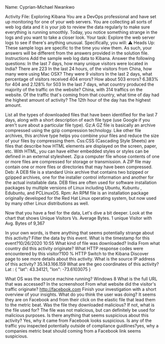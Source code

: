 Name: Cyprian-Michael Nwankwo

Activity File: Exploring Kibana
You are a DevOps professional and have set up monitoring for one of your web servers. You are collecting all sorts of web log data and it is your job to review the data regularly to make sure everything is running smoothly.
Today, you notice something strange in the logs and you want to take a closer look.
Your task: Explore the web server logs to see if there's anything unusual. Specifically, you will:
:warning: Heads Up: These sample logs are specific to the time you view them. As such, your answers will be different from the answers provided in the solution file.
Instructions
Add the sample web log data to Kibana.
Answer the following questions:
In the last 7 days, how many unique visitors were located in India? There are 223
In the last 24 hours, of the visitors from China, how many were using Mac OSX? They were 9 visitors
In the last 2 days, what percentage of visitors received 404 errors? How about 503 errors? 6.383% for 404 and 2.128% for 503
In the last 7 days, what country produced the majority of the traffic on the website? China, with 314 traffics on the website.
Of the traffic that's coming from that country, what time of day had the highest amount of activity? The 12th hour of the day has the highest amount.

List all the types of downloaded files that have been identified for the last 7 days, along with a short description of each file type (use Google if you aren't sure about a particular file type).
Gz:A GZ file is basically an archive compressed using the gzip compression technology. Like other file archives, this archive type helps you combine your files and reduce the size of your files by compressing them.
Css:CSS (Cascading Style Sheets) are files that describe how HTML elements are displayed on the screen, paper, etc. With HTML, you can have either embedded styles or styles can be defined in an external stylesheet. 
Zip:a computer file whose contents of one or more files are compressed for storage or transmission. A ZIP file may contain one or more files or directories that may have been compressed.
Deb: A DEB file is a standard Unix archive that contains two bzipped or gzipped archives, one for the installer control information and another for the actual installable data. DEB files are often used for software installation packages by multiple versions of Linux including Ubuntu, Kubuntu , Edubuntu, and PCLinuxOS.
Rpm: An RPM file is an installation package originally developed for the Red Hat Linux operating system, but now used by many other Linux distributions as well.

Now that you have a feel for the data, Let's dive a bit deeper. Look at the chart that shows Unique Visitors Vs. Average Bytes. 1 unique Visitor with Avg. Bytes of 9,367

In your own words, is there anything that seems potentially strange about this activity?
Filter the data by this event.
What is the timestamp for this event?10/26/2020 	10:55
What kind of file was downloaded? India
From what country did this activity originate?
What HTTP response codes were encountered by this visitor?100 % HTTP
Switch to the Kibana Discover page to see more details about this activity.
What is the source IP address of this activity? 35.143.166.159
What are the geo coordinates of this activity? Lat : 
{
  "lat": 43.34121,
  "lon": -73.6103075
}


What OS was the source machine running? Windows 8
What is the full URL that was accessed? In the screenshoot
From what website did the visitor's traffic originate? http://facebook.com
Finish your investigation with a short overview of your insights.
What do you think the user was doing? It seems they are on Facebook and from their click on the elastic file that lead them to the metric beat.
Was the file they downloaded malicious? If not, what is the file used for? The file was not malicious, but can definitely be used for malicious purposes.
Is there anything that seems suspicious about this activity? Yes, why it came from Facebook looks suspicious.
Is any of the traffic you inspected potentially outside of compliance guidlines?yes, why a companies metric beat should coming from a Facebook link seems suspicious.